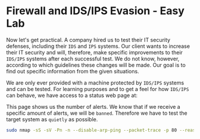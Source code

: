 # **Firewall and IDS/IPS Evasion - Easy Lab**

Now let's get practical. A company hired us to test their IT security defenses, including their `IDS` and `IPS` systems. Our client wants to increase their IT security and will, therefore, make specific improvements to their `IDS/IPS` systems after each successful test. We do not know, however, according to which guidelines these changes will be made. Our goal is to find out specific information from the given situations.

We are only ever provided with a machine protected by `IDS/IPS` systems and can be tested. For learning purposes and to get a feel for how `IDS/IPS` can behave, we have access to a status web page at:

This page shows us the number of alerts. We know that if we receive a specific amount of alerts, we will be `banned`. Therefore we have to test the target system as `quietly` as possible.

```bash
sudo nmap -sS -sV -Pn -n --disable-arp-ping --packet-trace -p 80 --reason -T4 10.129.2.80
```
